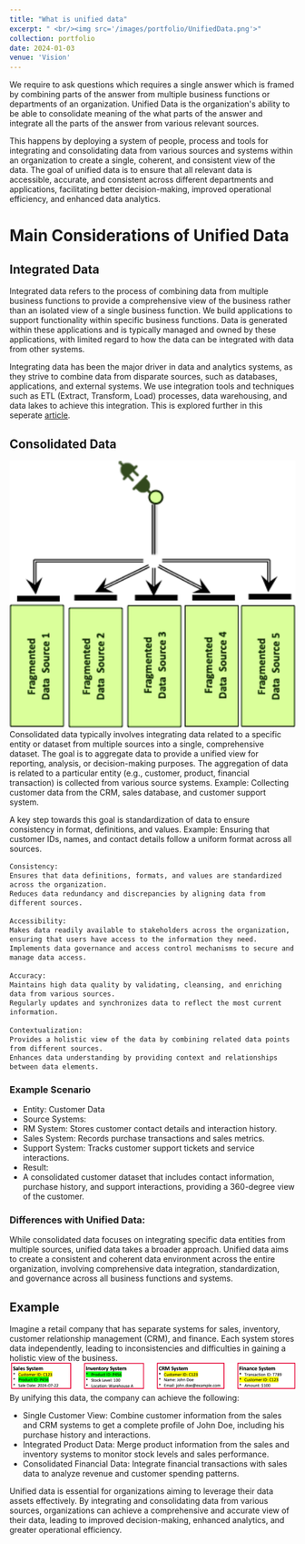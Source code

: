 ```yaml
---
title: "What is unified data"
excerpt: " <br/><img src='/images/portfolio/UnifiedData.png'>"
collection: portfolio
date: 2024-01-03
venue: 'Vision'
---
```


We require to ask questions which requires a single answer which is framed by combining parts of the answer from multiple business functions or departments of an organization. Unified Data is the organization's ability to be able to consolidate meaning of the what parts of the answer and integrate all the parts of the answer from various relevant sources. 

This happens by deploying a system of people, process and tools for integrating and consolidating data from various sources and systems within an organization to create a single, coherent, and consistent view of the data. The goal of unified data is to ensure that all relevant data is accessible, accurate, and consistent across different departments and applications, facilitating better decision-making, improved operational efficiency, and enhanced data analytics.

# Main Considerations of Unified Data

## Integrated Data
Integrated data refers to the process of combining data from multiple business functions to provide a comprehensive view of the business rather than an isolated view of a single business function. We build applications to support functionality within specific business functions. Data is generated within these applications and is typically managed and owned by these applications, with limited regard to how the data can be integrated with data from other systems.

Integrating data has been the major driver in data and analytics systems, as they strive to combine data from disparate sources, such as databases, applications, and external systems. We use integration tools and techniques such as ETL (Extract, Transform, Load) processes, data warehousing, and data lakes to achieve this integration. This is explored further in this seperate [article](https://nuneskris.github.io/portfolio/1-1-2IntegratedData/).

## Consolidated Data
<img width="612" alt="image" src="/images/portfolio/UnifiedData.png">
Consolidated data typically involves integrating data related to a specific entity or dataset from multiple sources into a single, comprehensive dataset. The goal is to aggregate data to provide a unified view for reporting, analysis, or decision-making purposes. The aggregation of data is related to a particular entity (e.g., customer, product, financial transaction) is collected from various source systems. Example: Collecting customer data from the CRM, sales database, and customer support system. 

A key step towards this goal is standardization of data to ensure consistency in format, definitions, and values. Example: Ensuring that customer IDs, names, and contact details follow a uniform format across all sources.

    Consistency:
    Ensures that data definitions, formats, and values are standardized across the organization.
    Reduces data redundancy and discrepancies by aligning data from different sources.
    
    Accessibility:
    Makes data readily available to stakeholders across the organization, ensuring that users have access to the information they need.
    Implements data governance and access control mechanisms to secure and manage data access.
    
    Accuracy:
    Maintains high data quality by validating, cleansing, and enriching data from various sources.
    Regularly updates and synchronizes data to reflect the most current information.
    
    Contextualization:
    Provides a holistic view of the data by combining related data points from different sources.
    Enhances data understanding by providing context and relationships between data elements.

### Example Scenario
* Entity: Customer Data
* Source Systems:
*   RM System: Stores customer contact details and interaction history.
*   Sales System: Records purchase transactions and sales metrics.
*   Support System: Tracks customer support tickets and service interactions.
* Result:
*   A consolidated customer dataset that includes contact information, purchase history, and support interactions, providing a 360-degree view of the customer.

### Differences with Unified Data:
While consolidated data focuses on integrating specific data entities from multiple sources, unified data takes a broader approach. Unified data aims to create a consistent and coherent data environment across the entire organization, involving comprehensive data integration, standardization, and governance across all business functions and systems.

## Example
Imagine a retail company that has separate systems for sales, inventory, customer relationship management (CRM), and finance. Each system stores data independently, leading to inconsistencies and difficulties in gaining a holistic view of the business.
<img width="612" alt="image" src="/images/portfolio/IntegrateDataScenario.png">
By unifying this data, the company can achieve the following:
* Single Customer View: Combine customer information from the sales and CRM systems to get a complete profile of John Doe, including his purchase history and interactions.
* Integrated Product Data: Merge product information from the sales and inventory systems to monitor stock levels and sales performance.
* Consolidated Financial Data: Integrate financial transactions with sales data to analyze revenue and customer spending patterns.

Unified data is essential for organizations aiming to leverage their data assets effectively. By integrating and consolidating data from various sources, organizations can achieve a comprehensive and accurate view of their data, leading to improved decision-making, enhanced analytics, and greater operational efficiency.
